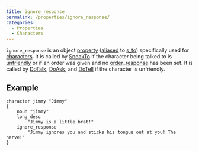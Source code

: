 ```yaml
---
title: ignore_response
permalink: /properties/ignore_response/
categories: 
  - Properties
  - Characters
---
```


`ignore_response` is an object [property](properties/)
([aliased](basics/alias/) to [s_to](directions/s_to/)) specifically
used for [characters](characters/). It is called by
[SpeakTo](parsing/speakto/) if the character being talked to is
[unfriendly](attributes/unfriendly/) or if an order was given and no
[order_response](properties/order_response/) has been set. It is called
by [DoTalk](verb-routines/dotalk/), [DoAsk](verb-routines/doask/), and
[DoTell](verb-routines/dotell/) if the character is unfriendly.

## Example

    character jimmy "Jimmy"
    {
        noun "jimmy"
        long_desc
            "Jimmy is a little brat!"
        ignore_response
            "Jimmy ignores you and sticks his tongue out at you! The nerve!"
    }
